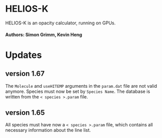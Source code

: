 # HELIOS-K #
HELIOS-K is an opacity calculator, running on GPUs.
#### Authors: Simon Grimm, Kevin Heng ####

# Updates #
## version 1.67 ##
The `Molecule` and `useHITEMP` arguments in the `param.dat` file are not valid anymore. Species must now be set by `Species Name`. The database is written from the `< species >.param` file.

## version 1.65 ##
All species must have now a `< species >.param` file, which contains all necessary information about the line list.

